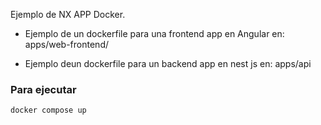 Ejemplo de NX APP Docker. 


- Ejemplo de un dockerfile para una frontend app en Angular en:
apps/web-frontend/

- Ejemplo deun dockerfile para un backend app en nest js en:
apps/api

### Para ejecutar ###

```docker compose up```

